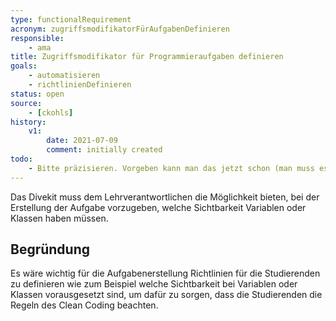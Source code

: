 ```yaml
---
type: functionalRequirement
acronym: zugriffsmodifikatorFürAufgabenDefinieren
responsible:
    - ama
title: Zugriffsmodifikator für Programmieraufgaben definieren
goals:
    - automatisieren
    - richtlinienDefinieren
status: open
source:
    - [ckohls]
history:
    v1:
        date: 2021-07-09
        comment: initially created
todo:
    - Bitte präzisieren. Vorgeben kann man das jetzt schon (man muss es einfach in die Aufgabenstellung schreiben ...), ist vielleicht gemeint, dass das System die Sichtbarkeit testen können soll?s
---
```


Das Divekit muss dem Lehrverantwortlichen die Möglichkeit bieten, bei der 
Erstellung der Aufgabe vorzugeben, welche Sichtbarkeit Variablen oder Klassen haben müssen.

## Begründung
Es wäre wichtig für die Aufgabenerstellung Richtlinien für die Studierenden zu definieren wie zum Beispiel welche Sichtbarkeit bei Variablen oder Klassen vorausgesetzt sind, um dafür zu sorgen, dass die Studierenden die Regeln des Clean Coding beachten.
